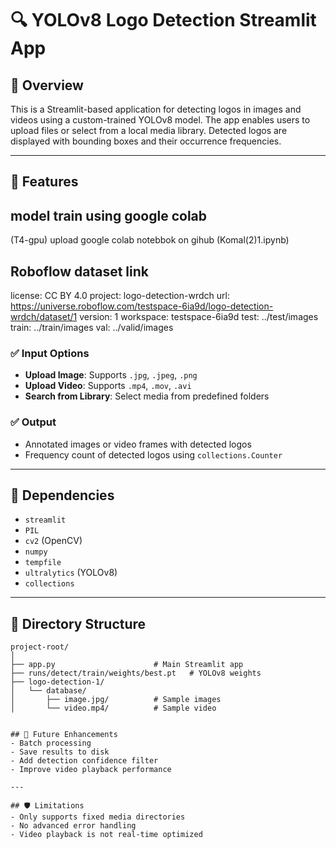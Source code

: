 
# 🔍 YOLOv8 Logo Detection Streamlit App

## 📘 Overview
This is a Streamlit-based application for detecting logos in images and videos using a custom-trained YOLOv8 model. The app enables users to upload files or select from a local media library. Detected logos are displayed with bounding boxes and their occurrence frequencies.

---

## 🧠 Features


## model train using google colab 
(T4-gpu) 
upload google colab notebbok on gihub (Komal(2)1.ipynb)

## Roboflow dataset link
license: CC BY 4.0
  project: logo-detection-wrdch
  url: https://universe.roboflow.com/testspace-6ia9d/logo-detection-wrdch/dataset/1
  version: 1
  workspace: testspace-6ia9d
test: ../test/images
train: ../train/images
val: ../valid/images


### ✅ Input Options
- **Upload Image**: Supports `.jpg`, `.jpeg`, `.png`
- **Upload Video**: Supports `.mp4`, `.mov`, `.avi`
- **Search from Library**: Select media from predefined folders

### ✅ Output
- Annotated images or video frames with detected logos
- Frequency count of detected logos using `collections.Counter`

---

## 🧾 Dependencies

- `streamlit`
- `PIL`
- `cv2` (OpenCV)
- `numpy`
- `tempfile`
- `ultralytics` (YOLOv8)
- `collections`

---

## 📁 Directory Structure

```
project-root/
│
├── app.py                      # Main Streamlit app
├── runs/detect/train/weights/best.pt   # YOLOv8 weights
├── logo-detection-1/
│   └── database/
│       ├── image.jpg/          # Sample images
│       └── video.mp4/          # Sample video


## 🧩 Future Enhancements
- Batch processing
- Save results to disk
- Add detection confidence filter
- Improve video playback performance

---

## 🛡️ Limitations
- Only supports fixed media directories
- No advanced error handling
- Video playback is not real-time optimized
